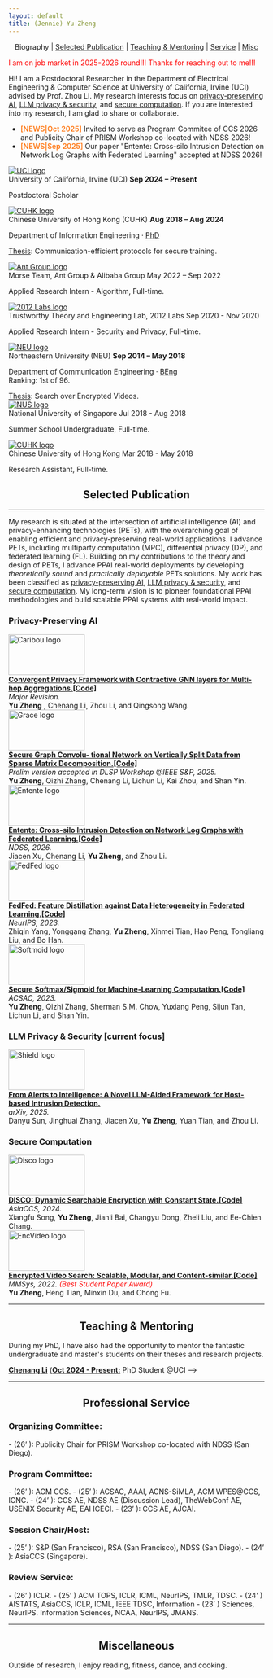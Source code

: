 ```yaml
---
layout: default
title: (Jennie) Yu Zheng
---
```


<p align="center">
<span class="nav-current">Biography</span> | <a href="#papers">Selected Publication</a> | <a href="#mentoring">Teaching & Mentoring</a> | <a href="#projects">Service</a> | <a href="#misc">Misc</a>
</p>

<span style="color:#ff0000">I am on job market in 2025-2026 round!!! Thanks for reaching out to me!!!</span>

Hi! I am a Postdoctoral Researcher in the Department of Electrical Engineering & Computer Science at University of California, Irvine (UCI) advised by Prof. Zhou Li. My research interests focus on <a href="#ppai">privacy-preserving AI</a>, <a href="#llm_sp">LLM privacy & security</a>, and <a href="#sec_com">secure computation</a>. If you are interested into my research, I am glad to share or collaborate.
 

- <span style="color:#ff7a18;font-weight:600">[NEWS|Oct 2025]</span> Invited to serve as Program Commitee of CCS 2026 and Publicity Chair of PRISM Workshop co-located with NDSS 2026!
- <span style="color:#ff7a18;font-weight:600">[NEWS|Sep 2025]</span> Our paper "Entente: Cross-silo Intrusion Detection on Network Log Graphs with Federated Learning" accepted at NDSS 2026!

<div class="timeline-section">
<div class="timeline">
<div class="timeline-item">
  <div class="timeline-logo">
    <a href="https://uci.edu/" target="_blank" rel="noopener">
      <img src="{{ '/static/images/timeline/uci.png' | relative_url }}" alt="UCI logo" loading="lazy">
    </a>
  </div>
<div class="timeline-content">
<div class="timeline-heading">
<span class="timeline-organization">University of California, Irvine (UCI) </span>
<span class="timeline-duration"><strong>Sep 2024 – Present</strong></span>
</div>
<p class="timeline-role">Postdoctoral Scholar</p>
</div>
</div>
<div class="timeline-item">
  <div class="timeline-logo">
    <a href="https://www.cuhk.edu.hk/english/index.html" target="_blank" rel="noopener">
      <img src="{{ '/static/images/timeline/cuhk.png' | relative_url }}" alt="CUHK logo" loading="lazy">
    </a>
  </div>
<div class="timeline-content">
<div class="timeline-heading">
<span class="timeline-organization">Chinese University of Hong Kong (CUHK) </span>
<span class="timeline-duration"><strong>Aug 2018 – Aug 2024</strong></span>
</div>
<p class="timeline-role">Department of Information Engineering · <a class="timeline-mentor" href="https://" rel="noopener" target="_blank">PhD</a></p>
<p class="timeline-description">
        <a href="https://repository.lib.cuhk.edu.hk/en/item/cuhk-3550380?solr_nav%5Bid%5D=5221cdb84a4e7fc1565d&solr_nav%5Bpage%5D=0&solr_nav%5Boffset%5D=0" target="_blank" rel="noopener">Thesis</a>: Communication-efficient protocols for secure training. 
</p>
<div class="timeline-subitems">
<div class="timeline-subitem">
  <div class="timeline-subitem-logo">
    <a href="https://www.antgroup.com/en" target="_blank" rel="noopener">
      <img src="{{ '/static/images/timeline/antgroup.png' | relative_url }}" alt="Ant Group logo" loading="lazy">
    </a>
  </div>
<div class="timeline-subitem-content">
<div class="timeline-subitem-heading">
<span class="timeline-subitem-organization">Morse Team, Ant Group & Alibaba Group </span>
<span class="timeline-subitem-duration">May 2022  – Sep 2022</span>
</div>
<p class="timeline-subitem-role">Applied Research Intern - Algorithm, Full-time. </p>
</div>
</div>
<div class="timeline-subitem">
  <div class="timeline-subitem-logo">
    <a href="https:" target="_blank" rel="noopener">
      <img src="{{ '/static/images/timeline/lab.png' | relative_url }}" alt="2012 Labs logo" loading="lazy">
    </a>
  </div>
<div class="timeline-subitem-content">
<div class="timeline-subitem-heading">
<span class="timeline-subitem-organization">Trustworthy Theory and Engineering Lab, 2012 Labs</span>
<span class="timeline-subitem-duration">Sep 2020 - Nov 2020</span>
</div>
<p class="timeline-subitem-role">Applied Research Intern - Security and Privacy, Full-time.  </p>
<!-- <p class="timeline-subitem-note">
              </p> -->
</div>
</div>
</div>
</div>
<!-- </div>
<div class="timeline-item">
  <div class="timeline-logo">
    <a href="https://www.meta.com/" target="_blank" rel="noopener">
      <img src="{{ '/static/images/timeline/meta.png' | relative_url }}" alt="Meta logo" loading="lazy">
    </a>
  </div>
<div class="timeline-content">
<div class="timeline-heading">
<span class="timeline-organization">Northeastern University (NEU) </span>
<span class="timeline-duration"><strong>Jul 2018 – Sep 2021</strong></span>
</div>
<p class="timeline-role">Senior Software Engineer (IC5) · <a class="timeline-mentor" href="https://scholar.google.com/citations?user=hGJS1NkAAAAJ&amp;hl=en" rel="noopener" target="_blank">Albert Parra Pozo</a></p>
<p class="timeline-description">
          At Facebook, I worked on a number of projects, generally in 3D rendering and reconstruction. Some highlights:
          <ul class="timeline-description-list">
<li> </li>
<li> </li>
<li> </li>
<li><a href="https://bkcabralwebsite.appspot.com/An-Integrated-6DoF-Video-Camera-and-System-Design.pdf">Manifold</a> camera (<a href="https://github.com/facebook/facebook360_dep/tree/main" rel="noopener" target="_blank">code</a>). Reduced depth estimation time by 30%.</li>
</ul>
</p>
</div>-->
</div>
<div class="timeline-item">
  <div class="timeline-logo">
    <a href="https://en.wikipedia.org/wiki/Northeastern_University_(China)" target="_blank" rel="noopener">
      <img src="{{ '/static/images/timeline/neu.png' | relative_url }}" alt="NEU logo" loading="lazy">
    </a>
  </div>
<div class="timeline-content">
<div class="timeline-heading">
<span class="timeline-organization">Northeastern University (NEU)</span>
<span class="timeline-duration"><strong>Sep 2014 – May 2018</strong></span>
</div>
<p class="timeline-role">Department of Communication Engineering · <a class="timeline-mentor" href="https://" rel="noopener" target="_blank">BEng</a><br/>
        Ranking: 1st of 96.</p>
<a href="https://dl.acm.org/doi/pdf/10.1145/3524273.3528190" target="_blank" rel="noopener">Thesis</a>: Search over Encrypted Videos.
<div class="timeline-subitems">
<div class="timeline-subitem">
  <div class="timeline-subitem-logo">
    <a href="https://www.nus.edu.sg/" target="_blank" rel="noopener">
      <img src="{{ '/static/images/timeline/nus.png' | relative_url }}" alt="NUS logo" loading="lazy">
    </a>
  </div>
<div class="timeline-subitem-content">
<div class="timeline-subitem-heading">
<span class="timeline-subitem-organization">National University of Singapore </span>
<span class="timeline-subitem-duration">Jul 2018 - Aug 2018</span>
</div>
<p class="timeline-subitem-role">Summer School Undergraduate, Full-time. </p>
</div>
</div>
<div class="timeline-subitem">
  <div class="timeline-subitem-logo">
    <a href="https://www.cuhk.edu.hk/english/index.html" target="_blank" rel="noopener">
      <img src="{{ '/static/images/timeline/cuhk.png' | relative_url }}" alt="CUHK logo" loading="lazy">
    </a>
  </div>
<div class="timeline-subitem-content">
<div class="timeline-subitem-heading">
<span class="timeline-subitem-organization">Chinese University of Hong Kong </span>
<span class="timeline-subitem-duration">Mar 2018 - May 2018</span>
</div>
<p class="timeline-subitem-role">Research Assistant, Full-time.</p>
</div>
</div>
</div>
</div>
</div>
</div>
</div>
<h2 align="center" id="papers">
  Selected Publication
</h2>

* * *
My research  is situated at the intersection of artificial intelligence (AI) and privacy-enhancing technologies (PETs), with the overarching goal of enabling efficient and privacy-preserving real-world applications. I advance PETs, including multiparty computation (MPC), differential privacy (DP), and federated learning (FL). Building on my contributions to the theory and design of PETs, I advance PPAI real-world deployments by developing *theoretically sound* and *practically deployable* PETs solutions. My work has been classified as <a href="#ppai">privacy-preserving AI</a>, <a href="#llm_sp">LLM privacy & security</a>, and <a href="#sec_com">secure computation</a>. My long-term vision is to pioneer foundational PPAI methodologies and build scalable PPAI systems with real-world impact.

<h3 align="left" id="ppai">
  Privacy-Preserving AI
</h3>

<div class="paper-entry">
  <div class="paper-logo">
    <img src="{{ '/static/images/logos/26_caribou.png' | relative_url }}" alt="Caribou logo" style="width: 150px; height: 80px; object-fit: contain;">
  </div>
  <div class="paper-body">
    <b><a href="https://arxiv.org/pdf/2506.22727" target="_blank" rel="noopener">Convergent Privacy Framework with Contractive GNN layers for Multi-hop Aggregations.</a><a class="paper-code-link" href="https://github.com/" target="_blank" rel="noopener">[Code]</a></b><br/>
    <i>Major Revision.</i><br/>
    <b>Yu Zheng</b> , Chenang Li, Zhou Li, and Qingsong Wang.<br/>
  </div>
</div>

<div class="paper-entry">
  <div class="paper-logo">
    <img src="{{ '/static/images/logos/25_grace.png' | relative_url }}" alt="Grace logo" style="width: 150px; height: 80px; object-fit: contain;">
  </div>
  <div class="paper-body">
    <b><a href="https://arxiv.org/pdf/2502.09808" target="_blank" rel="noopener">Secure Graph Convolu-
tional Network on Vertically Split Data from Sparse Matrix Decomposition.</a><a class="paper-code-link" href="https://github." target="_blank" rel="noopener">[Code]</a></b><br/>
    <i>Prelim version accepted
in DLSP Workshop @IEEE S&P, 2025.</i><br/>
    <b>Yu Zheng</b>, Qizhi Zhang, Chenang Li, Lichun Li, Kai Zhou, and Shan Yin.<br/>
  </div>
</div>

<div class="paper-entry">
  <div class="paper-logo">
    <img src="{{ '/static/images/logos/entente.png' | relative_url }}" alt="Entente logo" style="width: 150px; height: 80px; object-fit: contain;">
  </div>
  <div class="paper-body">
    <b><a href="https://arxiv.org/pdf/2503.14284" target="_blank" rel="noopener">Entente: Cross-silo Intrusion Detection on Network Log Graphs with Federated Learning.</a><a class="paper-code-link" href="https://github.com/uci-dsp-lab/ENTENTE" target="_blank" rel="noopener">[Code]</a></b><br/>
    <i>NDSS, 2026. </i><br/>
   Jiacen Xu, Chenang Li,  <b>Yu Zheng</b>, and Zhou Li.<br/>
  </div>
</div>

<div class="paper-entry">
  <div class="paper-logo">
    <img src="{{ '/static/images/logos/fedfed.png' | relative_url }}" alt="FedFed logo" style="width: 150px; height: 80px; object-fit: contain;">
  </div>
  <div class="paper-body">
    <b><a href="https://arxiv.org/pdf/2310.05077" target="_blank" rel="noopener">FedFed: Feature Distillation against Data Heterogeneity in Federated Learning.</a><a class="paper-code-link" href="https://github.com/visitworld123/FedFed" target="_blank" rel="noopener">[Code]</a></b><br/>
    <i>NeurIPS, 2023.</i><br/>
    Zhiqin Yang, Yonggang Zhang, <b>Yu Zheng</b>, Xinmei Tian, Hao Peng, Tongliang Liu, and Bo Han.<br/>
  </div>
</div>

<div class="paper-entry">
  <div class="paper-logo">
    <img src="{{ '/static/images/logos/softmoid.png' | relative_url }}" alt="Softmoid logo" style="width: 150px; height: 80px; object-fit: contain;">
  </div>
  <div class="paper-body">
    <b><a href="https://arxiv.org/pdf/2505.17838" target="_blank" rel="noopener">Secure Softmax/Sigmoid for Machine-Learning Computation.</a><a class="paper-code-link" href="https://github.com/alipay/Antchain-MPC/tree/sec_softmoid" target="_blank" rel="noopener">[Code]</a></b><br/>
    <i>ACSAC, 2023.</i><br/>
    <b>Yu Zheng</b>, Qizhi Zhang, Sherman S.M. Chow, Yuxiang Peng, Sijun Tan, Lichun Li, and Shan Yin.<br/>
  </div>
</div>

<h3 align="left" id="llm_sp">
  LLM Privacy & Security [current focus]
</h3>


<div class="paper-entry">
  <div class="paper-logo">
    <img src="{{ '/static/images/logos/25_shield.png' | relative_url }}" alt="Shield logo" style="width: 150px; height: 80px; object-fit: contain;">
  </div>
  <div class="paper-body">
    <b><a href="https://arxiv.org/pdf/2507.10873" target="_blank" rel="noopener">From Alerts to Intelligence: A Novel LLM-Aided Framework for Host-based Intrusion Detection.</a></b><br/>
    <i>arXiv, 2025.</i><br/>
    Danyu Sun, Jinghuai Zhang, Jiacen Xu, <b>Yu Zheng</b>, Yuan Tian, and Zhou Li.<br/>
  </div>
</div>

<h3 align="left" id="sec_com">
  Secure Computation
</h3>

<div class="paper-entry">
  <div class="paper-logo">
    <img src="{{ '/static/images/logos/24_disco.png' | relative_url }}" alt="Disco logo" style="width: 150px; height: 80px; object-fit: contain;">
  </div>
  <div class="paper-body">
    <b><a href="https://eprint.iacr.org/2024/950.pdf" target="_blank" rel="noopener">DISCO:
Dynamic Searchable Encryption with Constant State.</a><a class="paper-code-link" href="https://github.com/BintaSong/opensse-schemes" target="_blank" rel="noopener">[Code]</a></b><br/>
    <i>AsiaCCS, 2024.</i><br/>
    Xiangfu Song, <b>Yu Zheng</b>, Jianli Bai, Changyu Dong, Zheli Liu, and Ee-Chien Chang.<br/>
  </div>
</div>

<div class="paper-entry">
  <div class="paper-logo">
    <img src="{{ '/static/images/logos/22_encvideo.png' | relative_url }}" alt="EncVideo logo" style="width: 150px; height: 80px; object-fit: contain;">
  </div>
  <div class="paper-body">
    <b><a href="https://dl.acm.org/doi/pdf/10.1145/3524273.3528190" target="_blank" rel="noopener">Encrypted Video Search: Scalable, Modular, and Content-similar.</a><a class="paper-code-link" href="https://github.com/yuzhengcuhk/videoSE-public" target="_blank" rel="noopener">[Code]</a></b><br/>
  <i>MMSys, 2022. <span style="color:#ff0000">(Best Student Paper Award)</span></i><br/>
    <b>Yu Zheng</b>, Heng Tian, Minxin Du, and Chong Fu.<br/>
  </div>
</div>


---

<h2 align="center" id="mentoring">
  Teaching & Mentoring
</h2>

During my PhD, I have also had the opportunity to mentor the  fantastic undergraduate and master's students on their theses and research projects.

<b>[Chenang Li](https:)</b> (<b><u>Oct 2024 - Present:</u></b> PhD Student @UCI --> <br/>
<!--
<i>[Honors Thesis](https://www.ambujtewari.com/theses/Kevin_Cao_Undergraduate_Thesis_2024.pdf), 2023-24</i><br/>
<i>Undergraduate Research Program in Statistics, 2023</i><br/> 
[Non-parametric Conformal Distributionally Robust Optimization](https://openreview.net/pdf?id=WavglEUVTR)<br/>
-->


* * *

<h2 align="center" id="projects">
  Professional Service
</h2>

<h3 align="left" id="llm_sp">
  Organizing Committee:
</h3>
- (26’ ): Publicity Chair for PRISM Workshop co-located with NDSS (San Diego).

<h3 align="left" id="llm_sp">
  Program Committee:
</h3>
- (26’ ): ACM CCS.
- (25’ ): ACSAC, AAAI, ACNS-SiMLA, ACM WPES@CCS, ICNC.
- (24’ ): CCS AE, NDSS AE (Discussion Lead), TheWebConf AE, USENIX Security AE, EAI ICECI.
- (23’ ): CCS AE, AJCAI.

<h3 align="left" id="llm_sp">
  Session Chair/Host:
</h3>
- (25’ ): S&P (San Francisco), RSA (San Francisco), NDSS (San Diego).
- (24’ ): AsiaCCS (Singapore).

<h3 align="left" id="llm_sp">
  Review Service:
</h3>
- (26’ ) ICLR. 
- (25’ ) ACM TOPS, ICLR, ICML, NeurIPS, TMLR, TDSC.
- (24’ ) AISTATS, AsiaCCS, ICLR, ICML, IEEE TDSC, Information 
- (23’ ) Sciences, NeurIPS. Information Sciences, NCAA, NeurIPS, JMANS. 


* * *

<h2 align="center" id="misc">
  Miscellaneous
</h2>
  Outside of research, I enjoy reading, fitness, dance, and cooking.
  